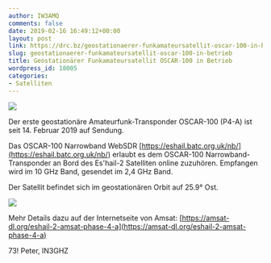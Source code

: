 ```yaml
---
author: IW3AMQ
comments: false
date: 2019-02-16 16:49:12+00:00
layout: post
link: https://drc.bz/geostationaerer-funkamateursatellit-oscar-100-in-betrieb/
slug: geostationaerer-funkamateursatellit-oscar-100-in-betrieb
title: Geostationärer Funkamateursatellit OSCAR-100 in Betrieb
wordpress_id: 18005
categories:
- Satelliten
---
```


![](https://drc.bz/wp-content/uploads/2019/02/sdr-oscar100-1024x453.jpg)

Der erste geostationäre Amateurfunk-Transponder OSCAR-100 (P4-A) ist seit 14. Februar 2019 auf Sendung.

Das OSCAR-100 Narrowband WebSDR [https://eshail.batc.org.uk/nb/](https://eshail.batc.org.uk/nb/) erlaubt es dem OSCAR-100 Narrowband-Transponder an Bord des Es'hail-2 Satelliten online zuzuhören. Empfangen wird im 10 GHz Band, gesendet im 2,4 GHz Band.

Der Satellit befindet sich im geostationären Orbit auf 25.9° Ost.

![](https://drc.bz/wp-content/uploads/2019/02/eshail-2-coverage-from-26-degrees-east.jpg)

Mehr Details dazu auf der Internetseite von Amsat: [https://amsat-dl.org/eshail-2-amsat-phase-4-a](https://amsat-dl.org/eshail-2-amsat-phase-4-a)

73! Peter, IN3GHZ
